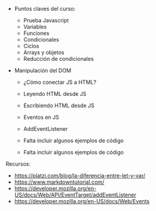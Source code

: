 - Puntos claves del curso:
  - Prueba Javascript
  - Variables
  - Funciones
  - Condicionales
  - Ciclos
  - Arrays y objetos
  - Reducción de condicionales
- Manipulación del DOM

  - ¿Cómo conectar JS a HTML?
  - Leyendo HTML desde JS
  - Escribiendo HTML desde JS
  - Eventos en JS
  - AddEventListener

  - Falta incluir algunos ejemplos de código

  - Falta incluir algunos ejemplos de código

Recursos:

- https://platzi.com/blog/la-diferencia-entre-let-y-var/
- https://www.markdowntutorial.com/
- https://developer.mozilla.org/en-US/docs/Web/API/EventTarget/addEventListener
- https://developer.mozilla.org/en-US/docs/Web/Events
